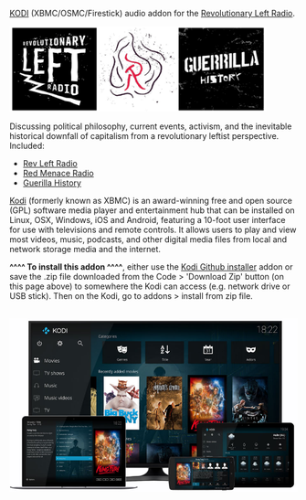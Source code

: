 <a href="https://kodi.tv">KODI<a> (XBMC/OSMC/Firestick) audio addon for the <a href="https://revolutionaryleftradio.libsyn.com/website">Revolutionary Left Radio</a>.<br>

<img src="https://github.com/leopheard/RevLeftRadio/blob/master/resources/media/rev-left-3.jpg?raw=true" width="450" height="150" alt="Rev Left Radio Red Menace Guerilla History"><br>

Discussing political philosophy, current events, activism, and the inevitable historical downfall of capitalism from a revolutionary leftist perspective. Included:<br>

- <a href="https://www.revolutionaryleftradio.com/revleftradio/">Rev Left Radio</a><br>
- <a href="https://www.revolutionaryleftradio.com/redmenace/">Red Menace Radio</a><br>
- <a href="https://www.revolutionaryleftradio.com/guerrilla-history">Guerilla History</a><br>

<a href="https://www.kodi.tv">Kodi</a> (formerly known as XBMC) is an award-winning free and open source (GPL) software media player and entertainment hub that can be installed on Linux, OSX, Windows, iOS and Android, featuring a 10-foot user interface for use with televisions and remote controls. It allows users to play and view most videos, music, podcasts, and other digital media files from local and network storage media and the internet.<br>

<b>^^^^ To install this addon ^^^^</b>, either use the <a href="https://www.tvaddons.co/github-browser-kodi/">Kodi Github installer</a> addon or save the .zip file downloaded from the Code > 'Download Zip' button (on this page above) to somewhere the Kodi can access (e.g. network drive or USB stick). Then on the Kodi, go to addons > install from zip file.<br>

<br><a href="https://www.kodi.tv"><img src="https://github.com/leopheard/Audio-Podcasts/blob/master/resources/media/about--devices.jpg?raw=true">

